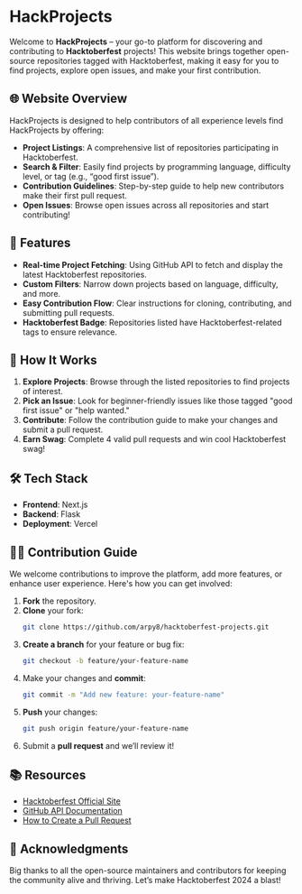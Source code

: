 # HackProjects

Welcome to **HackProjects** – your go-to platform for discovering and contributing to **Hacktoberfest** projects! This website brings together open-source repositories tagged with Hacktoberfest, making it easy for you to find projects, explore open issues, and make your first contribution.

## 🌐 Website Overview

HackProjects is designed to help contributors of all experience levels find HackProjects by offering:

- **Project Listings**: A comprehensive list of repositories participating in Hacktoberfest.
- **Search & Filter**: Easily find projects by programming language, difficulty level, or tag (e.g., “good first issue”).
- **Contribution Guidelines**: Step-by-step guide to help new contributors make their first pull request.
- **Open Issues**: Browse open issues across all repositories and start contributing!

## 🚀 Features

- **Real-time Project Fetching**: Using GitHub API to fetch and display the latest Hacktoberfest repositories.
- **Custom Filters**: Narrow down projects based on language, difficulty, and more.
- **Easy Contribution Flow**: Clear instructions for cloning, contributing, and submitting pull requests.
- **Hacktoberfest Badge**: Repositories listed have Hacktoberfest-related tags to ensure relevance.

## 🎯 How It Works

1. **Explore Projects**: Browse through the listed repositories to find projects of interest.
2. **Pick an Issue**: Look for beginner-friendly issues like those tagged "good first issue" or "help wanted."
3. **Contribute**: Follow the contribution guide to make your changes and submit a pull request.
4. **Earn Swag**: Complete 4 valid pull requests and win cool Hacktoberfest swag!

## 🛠️ Tech Stack

- **Frontend**: Next.js
- **Backend**: Flask
- **Deployment**: Vercel

## 👨‍💻 Contribution Guide

We welcome contributions to improve the platform, add more features, or enhance user experience. Here's how you can get involved:

1. **Fork** the repository.
2. **Clone** your fork:
   ```bash
   git clone https://github.com/arpy8/hacktoberfest-projects.git
   ```
3. **Create a branch** for your feature or bug fix:  
   ```bash
   git checkout -b feature/your-feature-name
   ```
4. Make your changes and **commit**:  
   ```bash
   git commit -m "Add new feature: your-feature-name"
   ```
5. **Push** your changes:  
   ```bash
   git push origin feature/your-feature-name
   ```
6. Submit a **pull request** and we’ll review it!

## 📚 Resources

- [Hacktoberfest Official Site](https://hacktoberfest.com)
- [GitHub API Documentation](https://docs.github.com/en/rest)
- [How to Create a Pull Request](https://opensource.guide/how-to-contribute/#opening-a-pull-request)

## 👏 Acknowledgments

Big thanks to all the open-source maintainers and contributors for keeping the community alive and thriving. Let’s make Hacktoberfest 2024 a blast!
